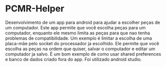 # PCMR-Helper
Desenvolvimento de um app para android para ajudar a escolher peças de um computador.
Este app permite que você escolha peças para um computador, enquanto ele mesmo limita as peças para que nao tenha problemas de compatibilidade.
Um exemplo é limitar a escolha de uma placa-mãe pelo socket do processador ja escolhido.
Ele permite que você escolha as peças na ordem que quiser, salvar o computador e editar um computador ja salvo.
É um bom exemplo de como usar shared preferences e banco de dados criado fora do app.
Foi utilizado android studio.
